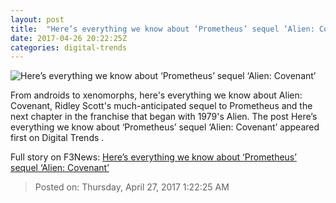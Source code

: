 ```yaml
---
layout: post
title:  "Here’s everything we know about ‘Prometheus’ sequel ‘Alien: Covenant’"
date: 2017-04-26 20:22:25Z
categories: digital-trends
---
```


![Here’s everything we know about ‘Prometheus’ sequel ‘Alien: Covenant’](http://icdn3.digitaltrends.com/image/alien-covenant-_mg_8518_retouch_rgb-1200x630-c.jpg)

From androids to xenomorphs, here's everything we know about Alien: Covenant, Ridley Scott's much-anticipated sequel to Prometheus and the next chapter in the franchise that began with 1979's Alien. The post Here’s everything we know about ‘Prometheus’ sequel ‘Alien: Covenant’ appeared first on Digital Trends .


Full story on F3News: [Here’s everything we know about ‘Prometheus’ sequel ‘Alien: Covenant’](http://www.f3nws.com/n/XyM44C)

> Posted on: Thursday, April 27, 2017 1:22:25 AM

